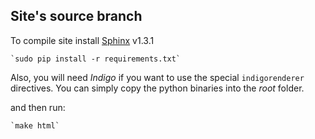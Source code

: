 ## Site's source branch

To compile site install [Sphinx](http://sphinx-doc.org/) v1.3.1

    `sudo pip install -r requirements.txt`

Also, you will need *Indigo* if you want to use the special `indigorenderer` directives. You can simply copy the python binaries into the *root* folder.


and then run:
    
    `make html`


